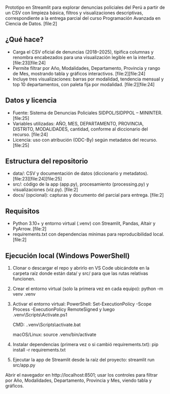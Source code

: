 Prototipo en Streamlit para explorar denuncias policiales del Perú a partir de un CSV con limpieza básica, filtros y visualizaciones descriptivas, correspondiente a la entrega parcial del curso Programación Avanzada en Ciencia de Datos. [file:2]

## ¿Qué hace?
- Carga el CSV oficial de denuncias (2018–2025), tipifica columnas y renombra encabezados para una visualización legible en la interfaz. [file:23][file:24]
- Permite filtrar por Año, Modalidades, Departamento, Provincia y rango de Mes, mostrando tabla y gráficos interactivos. [file:2][file:24]
- Incluye tres visualizaciones: barras por modalidad, tendencia mensual y top 10 departamentos, con paleta fija por modalidad. [file:2][file:24]

## Datos y licencia
- Fuente: Sistema de Denuncias Policiales SIDPOL/SIDPPOL – MININTER. [file:25]
- Variables utilizadas: AÑO, MES, DEPARTAMENTO, PROVINCIA, DISTRITO, MODALIDADES, cantidad, conforme al diccionario del recurso. [file:24]
- Licencia: uso con atribución (ODC-By) según metadatos del recurso. [file:25]

## Estructura del repositorio
- data/: CSV y documentación de datos (diccionario y metadatos). [file:23][file:24][file:25]
- src/: código de la app (app.py), procesamiento (processing.py) y visualizaciones (viz.py). [file:2]
- docs/ (opcional): capturas y documento del parcial para entrega. [file:2]

## Requisitos
- Python 3.10+ y entorno virtual (.venv) con Streamlit, Pandas, Altair y PyArrow. [file:2]
- requirements.txt con dependencias mínimas para reproducibilidad local. [file:2]

## Ejecución local (Windows PowerShell)

1) Clonar o descargar el repo y abrirlo en VS Code ubicándote en la carpeta raíz donde están data/ y src/ para que las rutas relativas funcionen.​
2) Crear el entorno virtual (solo la primera vez en cada equipo):
    python -m venv .venv​
3) Activar el entorno virtual:
    PowerShell: Set-ExecutionPolicy -Scope Process -ExecutionPolicy RemoteSigned
    y luego .venv\Scripts\Activate.ps1​
    
    CMD: ..venv\Scripts\activate.bat​
    
    macOS/Linux: source .venv/bin/activate​

4) Instalar dependencias (primera vez o si cambió requirements.txt):
    pip install -r requirements.txt​
5) Ejecutar la app de Streamlit desde la raíz del proyecto:
    streamlit run src/app.py​

Abrir el navegador en http://localhost:8501; usar los controles para filtrar por Año, Modalidades, Departamento, Provincia y Mes, viendo tabla y gráficos.
